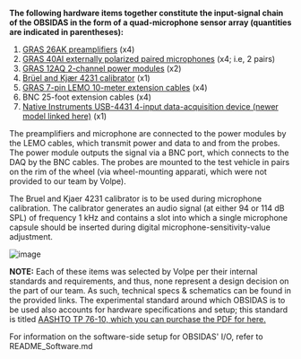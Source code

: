 **The following hardware items together constitute the input-signal chain of the OBSIDAS in the form of a quad-microphone sensor array (quantities are indicated in parentheses):**

  1. [GRAS 26AK preamplifiers](https://www.grasacoustics.com/products/preamplifiers-for-microphone-cartridge/traditional-power-supply-lemo/product/210-26ak) (x4)
  2. [GRAS 40AI externally polarized paired microphones](https://www.grasacoustics.com/products/special-microphone/intensity-microphones/product/170-40ai) (x4; i.e, 2 pairs)
  3. [GRAS 12AQ 2-channel power modules](https://www.grasacoustics.com/products/product/228-12AQ) (x2)
  4. [Brüel and Kjær 4231 calibrator](https://www.bksv.com/en/transducers/acoustic/calibrators/sound-calibrator-4231?utm_source=google&utm_medium=cpc&utm_campaign=mc_us_brand&utm_term=b%26k%20type%204231&utm_campaign=Brand_B%26K_Generic_BMM&utm_source=adwords&utm_medium=ppc&hsa_acc=2399425841&hsa_cam=1599237722&hsa_grp=67083438439&hsa_ad=462807088545&hsa_src=g&hsa_tgt=kwd-386688049581&hsa_kw=b%26k%20type%204231&hsa_mt=b&hsa_net=adwords&hsa_ver=3&gad_source=1&gclid=CjwKCAjwoa2xBhACEiwA1sb1BM8JlCWUKW5Xb9Jxmr4JGAevUaYF0Z1SKAXfOu81x8kjVfoWjZyZGhoCkW4QAvD_BwE) (x1)
  5. [GRAS 7-pin LEMO 10-meter extension cables](https://www.grasacoustics.com/products/cables/product/399-aa0009-preamplifier-extension-cables-with-7-pin-lemo-to-7-pin-lemo) (x4)
  6. BNC 25-foot extension cables (x4) 
  7. [Native Instruments USB-4431 4-input data-acquisition device (newer model linked here)](https://www.ni.com/en-us/shop/model/usb-4431.html) (x1)

The preamplifiers and microphone are connected to the power modules by the LEMO cables, which transmit power and data to and from the probes. The power module outputs the signal via a BNC port, which connects to the DAQ by the BNC cables. The probes are mounted to the test vehicle in pairs on the rim of the wheel (via wheel-mounting apparati, which were not provided to our team by Volpe). 

The Bruel and Kjaer 4231 calibrator is to be used during microphone calibration. The calibrator generates an audio signal (at either 94 or 114 dB SPL) of frequency 1 kHz and contains a slot into which a single microphone capsule should be inserted during digital microphone-sensitivity-value adjustment.

![image](https://github.com/MuhammedAbdalla/OBSIDAS-LabVIEW/assets/54071115/2f078e2b-07c7-4a50-9f92-2528a0201b03)

**NOTE:** Each of these items was selected by Volpe per their internal standards and requirements, and thus, none represent a design decision on the part of our team. As such, technical specs & schematics can be found in the provided links. 
The experimental standard around which OBSIDAS is to be used also accounts for hardware specifications and setup; this standard is titled [AASHTO TP 76-10, which you can purchase the PDF for here.](https://www.engineerdocuments.com/standards/AASHTO-TP-76-10/)

For information on the software-side setup for OBSIDAS' I/O, refer to README_Software.md
